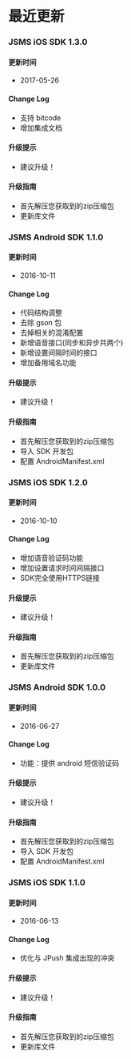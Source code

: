 # 最近更新
### JSMS iOS SDK 1.3.0

#### 更新时间

+ 2017-05-26

#### Change Log

+ 支持 bitcode
+ 增加集成文档

#### 升级提示

+ 建议升级！

#### 升级指南

+ 首先解压您获取到的zip压缩包
+ 更新库文件


### JSMS Android SDK 1.1.0

#### 更新时间

+ 2016-10-11

#### Change Log

+ 代码结构调整
+ 去除 gson 包
+ 去掉相关的混淆配置
+ 新增语音接口(同步和异步共两个)
+ 新增设置间隔时间的接口 
+ 增加备用域名功能

#### 升级提示

+ 建议升级！

#### 升级指南

+ 首先解压您获取到的zip压缩包
+ 导入 SDK 开发包
+ 配置 AndroidManifest.xml


### JSMS iOS SDK 1.2.0

#### 更新时间

+ 2016-10-10

#### Change Log

+ 增加语音验证码功能
+ 增加设置请求时间间隔接口
+ SDK完全使用HTTPS链接

#### 升级提示

+ 建议升级！

#### 升级指南

+ 首先解压您获取到的zip压缩包
+ 更新库文件


### JSMS Android SDK 1.0.0

#### 更新时间

+ 2016-06-27

#### Change Log

+ 功能：提供 android 短信验证码

#### 升级提示

+ 建议升级！

#### 升级指南

+ 首先解压您获取到的zip压缩包
+ 导入 SDK 开发包
+ 配置 AndroidManifest.xml


### JSMS iOS SDK 1.1.0

#### 更新时间

+ 2016-06-13

#### Change Log

+ 优化与 JPush 集成出现的冲突

#### 升级提示

+ 建议升级！

#### 升级指南

+ 首先解压您获取到的zip压缩包
+ 更新库文件

